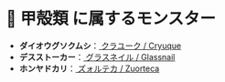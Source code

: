 # 🧬 甲殻類 に属するモンスター

- **ダイオウグソクムシ**：[ クラユーク / Cryuque ](../monster/Cryuque.md)
- **デスストーカー**：[ グラスネイル / Glassnail ](../monster/Glassnail.md)
- **ホンヤドカリ**：[ ズォルテカ / Zuorteca ](../monster/Zuorteca.md)